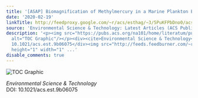 ```yaml
---
title: '[ASAP] Biomagnification of Methylmercury in a Marine Plankton Ecosystem'
date: '2020-02-19'
linkTitle: http://feedproxy.google.com/~r/acs/esthag/~3/5PuKFPbDno0/acs.est.9b06075
source: 'Environmental Science & Technology: Latest Articles (ACS Publications)'
description: '<p><img src="https://pubs.acs.org/na101/home/literatum/publisher/achs/journals/content/esthag/0/esthag.ahead-of-print/acs.est.9b06075/20200219/images/medium/es9b06075_0008.gif"
  alt="TOC Graphic"/></p><div><cite>Environmental Science & Technology</cite></div><div>DOI:
  10.1021/acs.est.9b06075</div><img src="http://feeds.feedburner.com/~r/acs/esthag/~4/5PuKFPbDno0"
  height="1" width="1" ...'
disable_comments: true
---
```

<p><img src="https://pubs.acs.org/na101/home/literatum/publisher/achs/journals/content/esthag/0/esthag.ahead-of-print/acs.est.9b06075/20200219/images/medium/es9b06075_0008.gif" alt="TOC Graphic"/></p><div><cite>Environmental Science & Technology</cite></div><div>DOI: 10.1021/acs.est.9b06075</div><img src="http://feeds.feedburner.com/~r/acs/esthag/~4/5PuKFPbDno0" height="1" width="1" ...